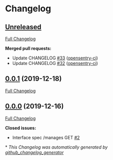 # Changelog

## [Unreleased](https://github.com/OpenSentry/idp/tree/HEAD)

[Full Changelog](https://github.com/OpenSentry/idp/compare/0.0.1...HEAD)

**Merged pull requests:**

- Update CHANGELOG [\#33](https://github.com/OpenSentry/idp/pull/33) ([opensentry-ci](https://github.com/opensentry-ci))
- Update CHANGELOG [\#32](https://github.com/OpenSentry/idp/pull/32) ([opensentry-ci](https://github.com/opensentry-ci))

## [0.0.1](https://github.com/OpenSentry/idp/tree/0.0.1) (2019-12-18)

[Full Changelog](https://github.com/OpenSentry/idp/compare/0.0.0...0.0.1)

## [0.0.0](https://github.com/OpenSentry/idp/tree/0.0.0) (2019-12-16)

[Full Changelog](https://github.com/OpenSentry/idp/compare/29adf8a8d1f7a77617f984a25af01f1820140281...0.0.0)

**Closed issues:**

- Interface spec /manages GET [\#2](https://github.com/OpenSentry/idp/issues/2)



\* *This Changelog was automatically generated by [github_changelog_generator](https://github.com/github-changelog-generator/github-changelog-generator)*
